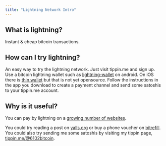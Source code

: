 ```yaml
---
title: "Lightning Network Intro"
---
```


## What is lightning?

Instant & cheap bitcoin transactions.

## How can I try lightning?

An easy way to try the lightning network. Just visit tippin.me and sign up. Use a bitcoin lightning wallet such as [lightning-wallet](https://play.google.com/store/apps/details?id=com.lightning.walletapp) on android. On iOS there is [thin wallet](https://www.lndthinwallet.com/) but that is not yet opensource. Follow the instructions in the app you download to create a payment channel and send some satoshis to your tippin.me account.

## Why is it useful?

You can pay by lightning on a [growing number of websites](http://lightningnetworkstores.com/#).

You could try reading a post on [yalls.org](https://yalls.org/) or buy a phone voucher on [bitrefill](https://www.bitrefill.com/).
You could also try sending me some satoshis by visiting my tippin page, [tippin.me/@6102bitcoin](https://tippin.me/@6102bitcoin).
